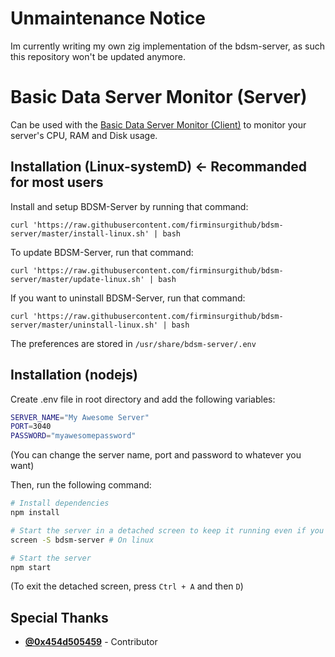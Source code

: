 # Unmaintenance Notice
Im currently writing my own zig implementation of the bdsm-server, as such this repository won't be updated anymore.


# Basic Data Server Monitor (Server)

Can be used with the [Basic Data Server Monitor (Client)](http://github.com/firminsurgithub/bdsm-client) to monitor your server's CPU, RAM and Disk usage.

## Installation (Linux-systemD) <- Recommanded for most users
Install and setup BDSM-Server by running that command: 
```
curl 'https://raw.githubusercontent.com/firminsurgithub/bdsm-server/master/install-linux.sh' | bash
```

To update BDSM-Server, run that command:
```
curl 'https://raw.githubusercontent.com/firminsurgithub/bdsm-server/master/update-linux.sh' | bash
```

If you want to uninstall BDSM-Server, run that command:
```
curl 'https://raw.githubusercontent.com/firminsurgithub/bdsm-server/master/uninstall-linux.sh' | bash
```

The preferences are stored in `/usr/share/bdsm-server/.env`

## Installation (nodejs) 

Create .env file in root directory and add the following variables:

```bash
SERVER_NAME="My Awesome Server"
PORT=3040
PASSWORD="myawesomepassword"
```

(You can change the server name, port and password to whatever you want)


Then, run the following command:

```bash
# Install dependencies
npm install

# Start the server in a detached screen to keep it running even if you close the terminal
screen -S bdsm-server # On linux

# Start the server
npm start
```

(To exit the detached screen, press `Ctrl + A` and then `D`)

## Special Thanks

- [**@0x454d505459**](http://github.com/0x454d505459) - Contributor
